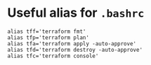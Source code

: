# Useful alias for `.bashrc`

```
alias tff='terraform fmt'
alias tfp='terraform plan'
alias tfa='terraform apply -auto-approve'
alias tfd='terraform destroy -auto-approve'
alias tfc='terraform console'
```
